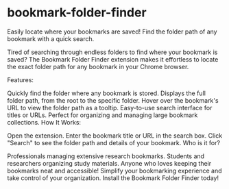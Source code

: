 # bookmark-folder-finder

Easily locate where your bookmarks are saved! Find the folder path of any bookmark with a quick search.

Tired of searching through endless folders to find where your bookmark is saved? The Bookmark Folder Finder extension makes it effortless to locate the exact folder path for any bookmark in your Chrome browser.

Features:

Quickly find the folder where any bookmark is stored.
Displays the full folder path, from the root to the specific folder.
Hover over the bookmark's URL to view the folder path as a tooltip.
Easy-to-use search interface for titles or URLs.
Perfect for organizing and managing large bookmark collections.
How It Works:

Open the extension.
Enter the bookmark title or URL in the search box.
Click "Search" to see the folder path and details of your bookmark.
Who is it for?

Professionals managing extensive research bookmarks.
Students and researchers organizing study materials.
Anyone who loves keeping their bookmarks neat and accessible!
Simplify your bookmarking experience and take control of your organization. Install the Bookmark Folder Finder today!
